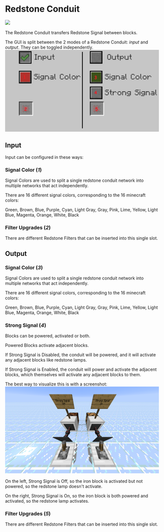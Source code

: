 # Redstone Conduit
![](http://loenwind.info/eio/Insulated_Redstone_Conduit.png)

The Redstone Conduit transfers Redstone Signal between blocks.

The GUI is split between the 2 modes of a Redstone Conduit: *input* and *output*. They can be toggled independently.
![Redstone Conduit GUI](images/GUIs/Redstone-Conduit-GUI.png)

## Input

Input can be configured in these ways:

### Signal Color (*1*)

Signal Colors are used to split a single redstone conduit network into multiple networks that act independently.

There are 16 different signal colors, corresponding to the 16 minecraft colors: 

Green, Brown, Blue, Purple, Cyan, Light Gray, Gray, Pink, Lime, Yellow, Light Blue, Magenta, Orange, White, Black

### Filter Upgrades (*2*)

There are different Redstone Filters that can be inserted into this single slot.

## Output

### Signal Color (*3*)

Signal Colors are used to split a single redstone conduit network into multiple networks that act independently.

There are 16 different signal colors, corresponding to the 16 minecraft colors: 

Green, Brown, Blue, Purple, Cyan, Light Gray, Gray, Pink, Lime, Yellow, Light Blue, Magenta, Orange, White, Black

### Strong Signal (*4*)

Blocks can be powered, activated or both.

Powered Blocks activate adjacent blocks.

If Strong Signal is Disabled, the conduit will be powered, and it will activate any adjacent blocks like redstone lamps.

If Strong Signal is Enabled, the conduit will power and activate the adjacent blocks, which themselves will activate any adjacent blocks to them.

The best way to visualize this is with a screenshot:
![Strong Signal](images/Examples/Strong-Signal.png)

On the left, Strong Signal is Off, so the iron block is activated but not powered, so the redstone lamp doesn't activate.

On the right, Strong Signal is On, so the iron block is both powered and activated, so the redstone lamp activates.

### Filter Upgrades (*5*)

There are different Redstone Filters that can be inserted into this single slot.
